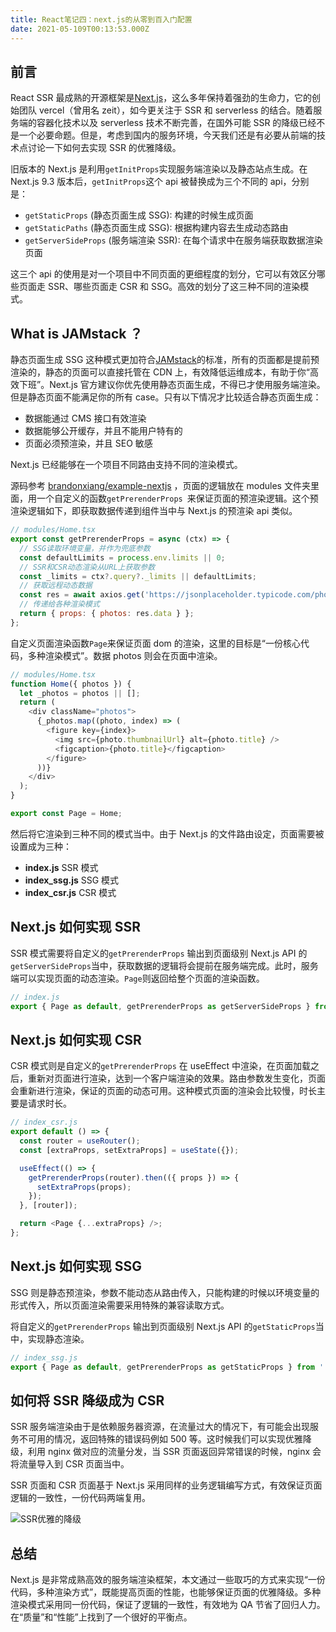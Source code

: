 ```yaml
---
title: React笔记四：next.js的从零到百入门配置
date: 2021-05-109T00:13:53.000Z
---
```


## 前言

React SSR 最成熟的开源框架是[Next.js](https://github.com/vercel/next.js)，这么多年保持着强劲的生命力，它的创始团队 vercel（曾用名 zeit），如今更关注于 SSR 和 serverless 的结合。随着服务端的容器化技术以及 serverless 技术不断完善，在国外可能 SSR 的降级已经不是一个必要命题。但是，考虑到国内的服务环境，今天我们还是有必要从前端的技术点讨论一下如何去实现 SSR 的优雅降级。

旧版本的 Next.js 是利用`getInitProps`实现服务端渲染以及静态站点生成。在 Next.js 9.3 版本后，`getInitProps`这个 api 被替换成为三个不同的 api，分别是：

- `getStaticProps` (静态页面生成 SSG): 构建的时候生成页面
- `getStaticPaths` (静态页面生成 SSG): 根据构建内容去生成动态路由
- `getServerSideProps` (服务端渲染 SSR): 在每个请求中在服务端获取数据渲染页面

这三个 api 的使用是对一个项目中不同页面的更细程度的划分，它可以有效区分哪些页面走 SSR、哪些页面走 CSR 和 SSG。高效的划分了这三种不同的渲染模式。

## What is JAMstack ？

静态页面生成 SSG 这种模式更加符合[JAMstack](https://jamstack.org/)的标准，所有的页面都是提前预渲染的，静态的页面可以直接托管在 CDN 上，有效降低运维成本，有助于你“高效下班”。Next.js 官方建议你优先使用静态页面生成，不得已才使用服务端渲染。但是静态页面不能满足你的所有 case。只有以下情况才比较适合静态页面生成：

- 数据能通过 CMS 接口有效渲染
- 数据能够公开缓存，并且不能用户特有的
- 页面必须预渲染，并且 SEO 敏感

Next.js 已经能够在一个项目不同路由支持不同的渲染模式。

源码参考 [brandonxiang/example-nextjs](https://github.com/brandonxiang/example-nextjs) ，页面的逻辑放在 modules 文件夹里面，用一个自定义的函数`getPrerenderProps `来保证页面的预渲染逻辑。这个预渲染逻辑如下，即获取数据传递到组件当中与 Next.js 的预渲染 api 类似。

```javascript
// modules/Home.tsx
export const getPrerenderProps = async (ctx) => {
  // SSG读取环境变量，并作为兜底参数
  const defaultLimits = process.env.limits || 0;
  // SSR和CSR动态渲染从URL上获取参数
  const _limits = ctx?.query?._limits || defaultLimits;
  // 获取远程动态数据
  const res = await axios.get('https://jsonplaceholder.typicode.com/photos?_limit=' + _limits);
  // 传递给各种渲染模式
  return { props: { photos: res.data } };
};
```

自定义页面渲染函数`Page`来保证页面 dom 的渲染，这里的目标是“一份核心代码，多种渲染模式”。数据 photos 则会在页面中渲染。

```javascript
// modules/Home.tsx
function Home({ photos }) {
  let _photos = photos || [];
  return (
    <div className="photos">
      {_photos.map((photo, index) => (
        <figure key={index}>
          <img src={photo.thumbnailUrl} alt={photo.title} />
          <figcaption>{photo.title}</figcaption>
        </figure>
      ))}
    </div>
  );
}

export const Page = Home;
```

然后将它渲染到三种不同的模式当中。由于 Next.js 的文件路由设定，页面需要被设置成为三种：

- **index.js** SSR 模式
- **index_ssg.js** SSG 模式
- **index_csr.js** CSR 模式

## Next.js 如何实现 SSR

SSR 模式需要将自定义的`getPrerenderProps` 输出到页面级别 Next.js API 的`getServerSideProps`当中，获取数据的逻辑将会提前在服务端完成。此时，服务端可以实现页面的动态渲染。`Page`则返回给整个页面的渲染函数。

```javascript
// index.js
export { Page as default, getPrerenderProps as getServerSideProps } from '../modules/Home';
```

## Next.js 如何实现 CSR

CSR 模式则是自定义的`getPrerenderProps` 在 useEffect 中渲染，在页面加载之后，重新对页面进行渲染，达到一个客户端渲染的效果。路由参数发生变化，页面会重新进行渲染，保证的页面的动态可用。这种模式页面的渲染会比较慢，时长主要是请求时长。

```javascript
// index_csr.js
export default () => {
  const router = useRouter();
  const [extraProps, setExtraProps] = useState({});

  useEffect(() => {
    getPrerenderProps(router).then(({ props }) => {
      setExtraProps(props);
    });
  }, [router]);

  return <Page {...extraProps} />;
};
```

## Next.js 如何实现 SSG

SSG 则是静态预渲染，参数不能动态从路由传入，只能构建的时候以环境变量的形式传入，所以页面渲染需要采用特殊的兼容读取方式。

将自定义的`getPrerenderProps` 输出到页面级别 Next.js API 的`getStaticProps`当中，实现静态渲染。

```js
// index_ssg.js
export { Page as default, getPrerenderProps as getStaticProps } from '../modules/Home';
```

## 如何将 SSR 降级成为 CSR

SSR 服务端渲染由于是依赖服务器资源，在流量过大的情况下，有可能会出现服务不可用的情况，返回特殊的错误码例如 500 等。这时候我们可以实现优雅降级，利用 nginx 做对应的流量分发，当 SSR 页面返回异常错误的时候，nginx 会将流量导入到 CSR 页面当中。

SSR 页面和 CSR 页面基于 Next.js 采用同样的业务逻辑编写方式，有效保证页面逻辑的一致性，一份代码两端复用。

![SSR优雅的降级](https://brandonxiang.vercel.app/img/next-fallback.png)

## 总结

Next.js 是非常成熟高效的服务端渲染框架，本文通过一些取巧的方式来实现“一份代码，多种渲染方式”，既能提高页面的性能，也能够保证页面的优雅降级。多种渲染模式采用同一份代码，保证了逻辑的一致性，有效地为 QA 节省了回归人力。在“质量”和“性能”上找到了一个很好的平衡点。
